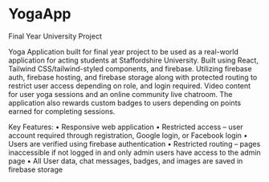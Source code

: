 # YogaApp

Final Year University Project

Yoga Application built for final year project to be used as a real-world application for acting students at Staffordshire University. Built using React, Tailwind CSS/tailwind-styled components, and firebase. Utilizing firebase auth, firebase hosting, and firebase storage along with protected routing to restrict user access depending on role, and login required. Video content for user yoga sessions and an online community live chatroom. The application also rewards custom badges to users depending on points earned for completing sessions.

Key Features:
•	Responsive web application
•	Restricted access – user account required through registration, Google login, or Facebook login
•	Users are verified using firebase authentication
•	Restricted routing – pages inaccessible if not logged in and only admin users have access to the admin page
•	All User data, chat messages, badges, and images are saved in firebase storage
